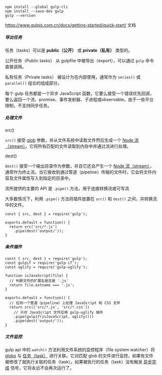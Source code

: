 ~~~
npm install --global gulp-cli
npm install --save-dev gulp
gulp --version
~~~

https://www.gulpjs.com.cn/docs/getting-started/quick-start/ 文档

##### 导出任务

任务（tasks）可以是 **public（公开）** 或 **private（私有）** 类型的。

公开任务（Public tasks） 从 gulpfile 中被导出（export），可以通过 `gulp` 命令直接调用。

私有任务（Private tasks） 被设计为在内部使用，通常作为 `series()` 或 `parallel()` 组合的组成部分。

每个 gulp 任务都是一个异步 JavaScript 函数，它要么接受一个错误优先回调，要么返回一个流、promise、事件发射器、子进程或observable。由于一些平台限制，不支持同步任务。

##### 处理文件

src()

`src()` 接受 [glob](https://www.gulpjs.com.cn/docs/getting-started/explaining-globs) 参数，并从文件系统中读取文件然后生成一个 [Node 流（stream）](https://nodejs.org/api/stream.html)。它将所有匹配的文件读取到内存中并通过流进行处理。

dest()

`dest()` 接受一个输出目录作为参数，并且它还会产生一个 [Node 流（stream）](https://nodejs.org/api/stream.html)，通常作为终止流。当它接收到通过管道（pipeline）传输的文件时，它会将文件内容及文件属性写入到指定的目录中。

流所提供的主要的 API 是 `.pipe()` 方法，用于连接转换流或可写流

大多数情况下，利用 `.pipe()` 方法将插件放置在 `src()` 和 `dest()` 之间，并转换流中的文件。

~~~
const { src, dest } = require('gulp');

exports.default = function() {
  return src('src/*.js')
    .pipe(dest('output/'));
}
~~~

##### 条件插件

~~~
const { src, dest } = require('gulp');
const gulpif = require('gulp-if');
const uglify = require('gulp-uglify');

function isJavaScript(file) {
  // 判断文件的扩展名是否是 '.js'
  return file.extname === '.js';
}

exports.default = function() {
  // 在同一个管道（pipeline）上处理 JavaScript 和 CSS 文件
  return src(['src/*.js', 'src/*.css'])
    // 只对 JavaScript 文件应用 gulp-uglify 插件
    .pipe(gulpif(isJavaScript, uglify()))
    .pipe(dest('output/'));
}
~~~

##### 文件监控

gulp api 中的 `watch()` 方法利用文件系统的监控程序（file system watcher）将 [globs](https://www.gulpjs.com.cn/docs/getting-started/explaining-globs) 与 [任务（task）](https://www.gulpjs.com.cn/docs/getting-started/creating-tasks) 进行关联。它对匹配 glob 的文件进行监控，如果有文件被修改了就执行关联的任务（task）。如果被执行的任务（task）没有触发 [异步完成](https://www.gulpjs.com.cn/docs/getting-started/async-completion) 信号，它将永远不会再次运行了。